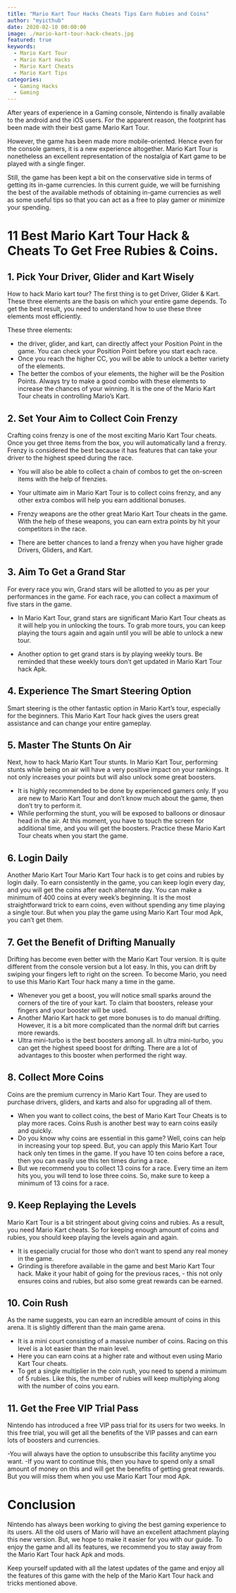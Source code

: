 ```yaml
---
title: "Mario Kart Tour Hacks Cheats Tips Earn Rubies and Coins"
author: "myicthub"
date: 2020-02-10 00:00:00
image: ./mario-kart-tour-hack-cheats.jpg
featured: true
keywords:
  - Mario Kart Tour
  - Mario Kart Hacks
  - Mario Kart Cheats
  - Mario Kart Tips
categories:
  - Gaming Hacks
  - Gaming
---
```


After years of experience in a Gaming console, Nintendo is finally available to the android and the iOS users. For the apparent reason, the footprint has been made with their best game Mario Kart Tour.

However, the game has been made more mobile-oriented. Hence even for the console gamers, it is a new experience altogether. Mario Kart Tour is nonetheless an excellent representation of the nostalgia of Kart game to be played with a single finger.

Still, the game has been kept a bit on the conservative side in terms of getting its in-game currencies. In this current guide, we will be furnishing the best of the available methods of obtaining in-game currencies as well as some useful tips so that you can act as a free to play gamer or minimize your spending.

# 11 Best Mario Kart Tour Hack & Cheats To Get Free Rubies & Coins.

## 1. Pick Your Driver, Glider and Kart Wisely

How to hack Mario kart tour? The first thing is to get Driver, Glider & Kart. These three elements are the basis on which your entire game depends. To get the best result, you need to understand how to use these three elements most efficiently.

These three elements:

- the driver, glider, and kart, can directly affect your Position Point in the game. You can check your Position Point before you start each race.
- Once you reach the higher CC, you will be able to unlock a better variety of the elements.
- The better the combos of your elements, the higher will be the Position Points. Always try to make a good combo with these elements to increase the chances of your winning. It is the one of the Mario Kart Tour cheats in controlling Mario’s Kart.

## 2. Set Your Aim to Collect Coin Frenzy

Crafting coins frenzy is one of the most exciting Mario Kart Tour cheats. Once you get three items from the box, you will automatically land a frenzy. Frenzy is considered the best because it has features that can take your driver to the highest speed during the race.

- You will also be able to collect a chain of combos to get the on-screen items with the help of frenzies.
- Your ultimate aim in Mario Kart Tour is to collect coins frenzy, and any other extra combos will help you earn additional bonuses.

- Frenzy weapons are the other great Mario Kart Tour cheats in the game. With the help of these weapons, you can earn extra points by hit your competitors in the race.
- There are better chances to land a frenzy when you have higher grade Drivers, Gliders, and Kart.

## 3. Aim To Get a Grand Star

For every race you win, Grand stars will be allotted to you as per your performances in the game. For each race, you can collect a maximum of five stars in the game.

- In Mario Kart Tour, grand stars are significant Mario Kart Tour cheats as it will help you in unlocking the tours. To grab more tours, you can keep playing the tours again and again until you will be able to unlock a new tour.

- Another option to get grand stars is by playing weekly tours. Be reminded that these weekly tours don’t get updated in Mario Kart Tour hack Apk.

## 4. Experience The Smart Steering Option

Smart steering is the other fantastic option in Mario Kart’s tour, especially for the beginners. This Mario Kart Tour hack gives the users great assistance and can change your entire gameplay.

## 5. Master The Stunts On Air

Next, how to hack Mario Kart Tour stunts. In Mario Kart Tour, performing stunts while being on air will have a very positive impact on your rankings. It not only increases your points but will also unlock some great boosters.

- It is highly recommended to be done by experienced gamers only. If you are new to Mario Kart Tour and don’t know much about the game, then don’t try to perform it.
- While performing the stunt, you will be exposed to balloons or dinosaur head in the air. At this moment, you have to touch the screen for additional time, and you will get the boosters. Practice these Mario Kart Tour cheats when you start the game.

## 6. Login Daily

Another Mario Kart Tour Mario Kart Tour hack is to get coins and rubies by login daily. To earn consistently in the game, you can keep login every day, and you will get the coins after each alternate day. You can make a minimum of 400 coins at every week’s beginning. It is the most straightforward trick to earn coins, even without spending any time playing a single tour. But when you play the game using Mario Kart Tour mod Apk, you can’t get them.

## 7. Get the Benefit of Drifting Manually

Drifting has become even better with the Mario Kart Tour version. It is quite different from the console version but a lot easy. In this, you can drift by swiping your fingers left to right on the screen. To become Mario, you need to use this Mario Kart Tour hack many a time in the game.

- Whenever you get a boost, you will notice small sparks around the corners of the tire of your kart. To claim that boosters, release your fingers and your booster will be used.
- Another Mario Kart hack to get more bonuses is to do manual drifting. However, it is a bit more complicated than the normal drift but carries more rewards.
- Ultra mini-turbo is the best boosters among all. In ultra mini-turbo, you can get the highest speed boost for drifting. There are a lot of advantages to this booster when performed the right way.

## 8. Collect More Coins

Coins are the premium currency in Mario Kart Tour. They are used to purchase drivers, gliders, and karts and also for upgrading all of them.

- When you want to collect coins, the best of Mario Kart Tour Cheats is to play more races. Coins Rush is another best way to earn coins easily and quickly.
- Do you know why coins are essential in this game? Well, coins can help in increasing your top speed. But, you can apply this Mario Kart Tour hack only ten times in the game. If you have 10 ten coins before a race, then you can easily use this ten times during a race.
- But we recommend you to collect 13 coins for a race. Every time an item hits you, you will tend to lose three coins. So, make sure to keep a minimum of 13 coins for a race.

## 9. Keep Replaying the Levels

Mario Kart Tour is a bit stringent about giving coins and rubies. As a result, you need Mario Kart cheats. So for keeping enough amount of coins and rubies, you should keep playing the levels again and again.

- It is especially crucial for those who don’t want to spend any real money in the game.
- Grinding is therefore available in the game and best Mario Kart Tour hack. Make it your habit of going for the previous races, - this not only ensures coins and rubies, but also some great rewards can be earned.

## 10. Coin Rush

As the name suggests, you can earn an incredible amount of coins in this arena. It is slightly different than the main game arena.

- It is a mini court consisting of a massive number of coins. Racing on this level is a lot easier than the main level.
- Here you can earn coins at a higher rate and without even using Mario Kart Tour cheats.
- To get a single multiplier in the coin rush, you need to spend a minimum of 5 rubies. Like this, the number of rubies will keep multiplying along with the number of coins you earn.

## 11. Get the Free VIP Trial Pass

Nintendo has introduced a free VIP pass trial for its users for two weeks. In this free trial, you will get all the benefits of the VIP passes and can earn lots of boosters and currencies.

-You will always have the option to unsubscribe this facility anytime you want.
-If you want to continue this, then you have to spend only a small amount of money on this and will get the benefits of getting great rewards. But you will miss them when you use Mario Kart Tour mod Apk.

# Conclusion

Nintendo has always been working to giving the best gaming experience to its users. All the old users of Mario will have an excellent attachment playing this new version. But, we hope to make it easier for you with our guide. To enjoy the game and all its features, we recommend you to stay away from the Mario Kart Tour hack Apk and mods.

Keep yourself updated with all the latest updates of the game and enjoy all the features of this game with the help of the Mario Kart Tour hack and tricks mentioned above.
